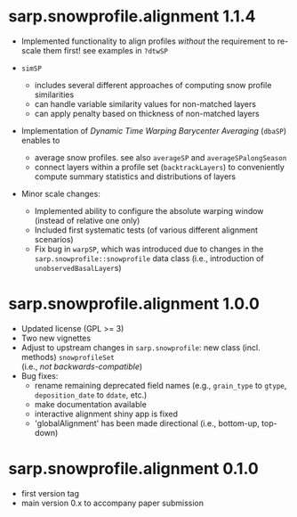 

# sarp.snowprofile.alignment 1.1.4

  - Implemented functionality to align profiles *without* the requirement to re-scale them first! see examples in `?dtwSP`
  - `simSP` 
      - includes several different approaches of computing snow profile similarities
      - can handle variable similarity values for non-matched layers
      - can apply penalty based on thickness of non-matched layers
  - Implementation of *Dynamic Time Warping Barycenter Averaging* (`dbaSP`) enables to 
      - average snow profiles. see also `averageSP` and `averageSPalongSeason`
      - connect layers within a profile set (`backtrackLayers`) to conveniently compute summary statistics and distributions of layers
  
  - Minor scale changes:
      - Implemented ability to configure the absolute warping window (instead of relative one only)
      - Included first systematic tests (of various different alignment scenarios)
      - Fix bug in `warpSP`, which was introduced due to changes in the `sarp.snowprofile::snowprofile` data class (i.e., introduction of `unobservedBasalLayer`s)

# sarp.snowprofile.alignment 1.0.0

  - Updated license (GPL >= 3)
  - Two new vignettes
  - Adjust to upstream changes in `sarp.snowprofile`: new class (incl. methods) `snowprofileSet`  
  (i.e., *not backwards-compatible*)
  - Bug fixes:
    - rename remaining deprecated field names (e.g., `grain_type` to `gtype`, `deposition_date` to `ddate`, etc.)
    - make documentation available
    - interactive alignment shiny app is fixed
    - 'globalAlignment' has been made directional (i.e., bottom-up, top-down)

# sarp.snowprofile.alignment 0.1.0
  
  - first version tag
  - main version 0.x to accompany paper submission
